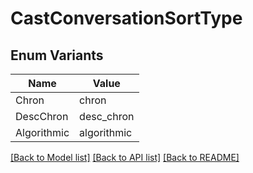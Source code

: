 # CastConversationSortType

## Enum Variants

| Name | Value |
|---- | -----|
| Chron | chron |
| DescChron | desc_chron |
| Algorithmic | algorithmic |


[[Back to Model list]](../README.md#documentation-for-models) [[Back to API list]](../README.md#documentation-for-api-endpoints) [[Back to README]](../README.md)



